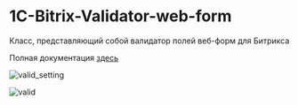 1C-Bitrix-Validator-web-form
============================
Класс, представляющий собой валидатор полей веб-форм для Битрикса

Полная документация [здесь](http://dev.1c-bitrix.ru/api_help/form/validators.php)

![valid_setting](https://cloud.githubusercontent.com/assets/7107435/5226288/6218f8c2-76fe-11e4-91ac-b16b23b14138.png)

![valid](https://cloud.githubusercontent.com/assets/7107435/5226287/6217cd3a-76fe-11e4-96c3-2e62fdd35b90.png)

